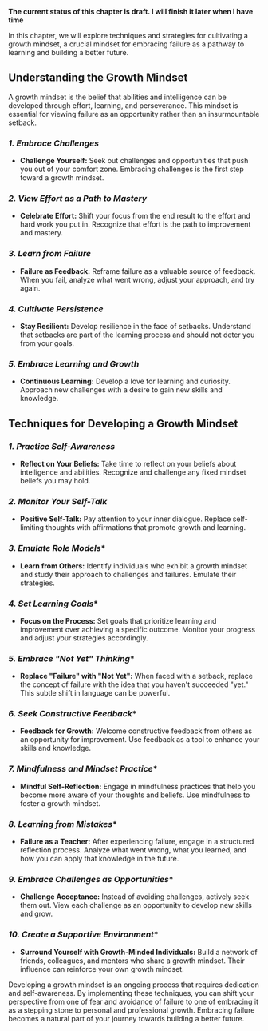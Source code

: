 **The current status of this chapter is draft. I will finish it later when I have time**

In this chapter, we will explore techniques and strategies for cultivating a growth mindset, a crucial mindset for embracing failure as a pathway to learning and building a better future.

**Understanding the Growth Mindset**
------------------------------------

A growth mindset is the belief that abilities and intelligence can be developed through effort, learning, and perseverance. This mindset is essential for viewing failure as an opportunity rather than an insurmountable setback.

### *1. Embrace Challenges*

* **Challenge Yourself:** Seek out challenges and opportunities that push you out of your comfort zone. Embracing challenges is the first step toward a growth mindset.

### *2. View Effort as a Path to Mastery*

* **Celebrate Effort:** Shift your focus from the end result to the effort and hard work you put in. Recognize that effort is the path to improvement and mastery.

### *3. Learn from Failure*

* **Failure as Feedback:** Reframe failure as a valuable source of feedback. When you fail, analyze what went wrong, adjust your approach, and try again.

### *4. Cultivate Persistence*

* **Stay Resilient:** Develop resilience in the face of setbacks. Understand that setbacks are part of the learning process and should not deter you from your goals.

### *5. Embrace Learning and Growth*

* **Continuous Learning:** Develop a love for learning and curiosity. Approach new challenges with a desire to gain new skills and knowledge.

**Techniques for Developing a Growth Mindset**
----------------------------------------------

### *1. Practice Self-Awareness*

* **Reflect on Your Beliefs:** Take time to reflect on your beliefs about intelligence and abilities. Recognize and challenge any fixed mindset beliefs you may hold.

### *2. Monitor Your Self-Talk*

* **Positive Self-Talk:** Pay attention to your inner dialogue. Replace self-limiting thoughts with affirmations that promote growth and learning.

### *3. Emulate Role Models*\*

* **Learn from Others:** Identify individuals who exhibit a growth mindset and study their approach to challenges and failures. Emulate their strategies.

### *4. Set Learning Goals*\*

* **Focus on the Process:** Set goals that prioritize learning and improvement over achieving a specific outcome. Monitor your progress and adjust your strategies accordingly.

### *5. Embrace "Not Yet" Thinking*\*

* **Replace "Failure" with "Not Yet":** When faced with a setback, replace the concept of failure with the idea that you haven't succeeded "yet." This subtle shift in language can be powerful.

### *6. Seek Constructive Feedback*\*

* **Feedback for Growth:** Welcome constructive feedback from others as an opportunity for improvement. Use feedback as a tool to enhance your skills and knowledge.

### *7. Mindfulness and Mindset Practice*\*

* **Mindful Self-Reflection:** Engage in mindfulness practices that help you become more aware of your thoughts and beliefs. Use mindfulness to foster a growth mindset.

### *8. Learning from Mistakes*\*

* **Failure as a Teacher:** After experiencing failure, engage in a structured reflection process. Analyze what went wrong, what you learned, and how you can apply that knowledge in the future.

### *9. Embrace Challenges as Opportunities*\*

* **Challenge Acceptance:** Instead of avoiding challenges, actively seek them out. View each challenge as an opportunity to develop new skills and grow.

### *10. Create a Supportive Environment*\*

* **Surround Yourself with Growth-Minded Individuals:** Build a network of friends, colleagues, and mentors who share a growth mindset. Their influence can reinforce your own growth mindset.

Developing a growth mindset is an ongoing process that requires dedication and self-awareness. By implementing these techniques, you can shift your perspective from one of fear and avoidance of failure to one of embracing it as a stepping stone to personal and professional growth. Embracing failure becomes a natural part of your journey towards building a better future.
